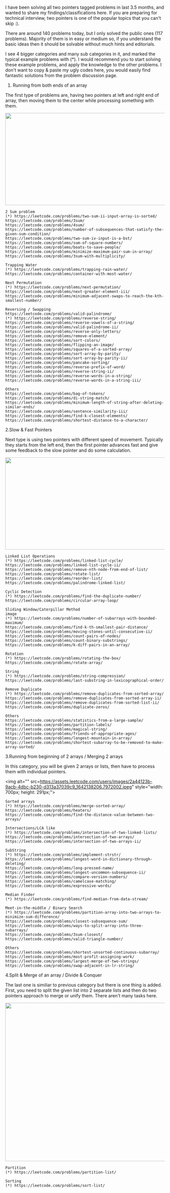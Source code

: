 I have been solving all two pointers tagged problems in last 3.5 months, and wanted to share my findings/classifications here. If you are preparing for technical interview, two pointers is one of the popular topics that you can't skip :).

There are around 140 problems today, but I only solved the public ones (117 problems).
Majority of them is in easy or medium so, if you understand the basic ideas then it should be solvable without much hints and editorials.

I see 4 bigger categories and many sub categories in it, and marked the typical example problems with (*).
I would recommend you to start solving these example problems, and apply the knowledge to the other problems. I don't want to copy & paste my ugly codes here, you would easily find fantastic solutions from the problem discussion page.


1. Running from both ends of an array

The first type of problems are, having two pointers at left and right end of array, then moving them to the center while processing something with them.

<img alt="" src="https://assets.leetcode.com/users/images/83674944-3be0-4974-b7a8-e59319b896c7_1642138224.1528904.jpeg" style="width: 700px; height: 291px;">

    2 Sum problem
    (*) https://leetcode.com/problems/two-sum-ii-input-array-is-sorted/
    https://leetcode.com/problems/3sum/
    https://leetcode.com/problems/4sum/
    https://leetcode.com/problems/number-of-subsequences-that-satisfy-the-given-sum-condition/
    https://leetcode.com/problems/two-sum-iv-input-is-a-bst/
    https://leetcode.com/problems/sum-of-square-numbers/
    https://leetcode.com/problems/boats-to-save-people/
    https://leetcode.com/problems/minimize-maximum-pair-sum-in-array/
    https://leetcode.com/problems/3sum-with-multiplicity/

    Trapping Water
    (*) https://leetcode.com/problems/trapping-rain-water/
    https://leetcode.com/problems/container-with-most-water/

    Next Permutation
    (*) https://leetcode.com/problems/next-permutation/
    https://leetcode.com/problems/next-greater-element-iii/
    https://leetcode.com/problems/minimum-adjacent-swaps-to-reach-the-kth-smallest-number/

    Reversing / Swapping
    https://leetcode.com/problems/valid-palindrome/
    (*) https://leetcode.com/problems/reverse-string/
    https://leetcode.com/problems/reverse-vowels-of-a-string/
    https://leetcode.com/problems/valid-palindrome-ii/
    https://leetcode.com/problems/reverse-only-letters/
    https://leetcode.com/problems/remove-element/
    https://leetcode.com/problems/sort-colors/
    https://leetcode.com/problems/flipping-an-image/
    https://leetcode.com/problems/squares-of-a-sorted-array/
    https://leetcode.com/problems/sort-array-by-parity/
    https://leetcode.com/problems/sort-array-by-parity-ii/
    https://leetcode.com/problems/pancake-sorting/
    https://leetcode.com/problems/reverse-prefix-of-word/
    https://leetcode.com/problems/reverse-string-ii/
    https://leetcode.com/problems/reverse-words-in-a-string/
    https://leetcode.com/problems/reverse-words-in-a-string-iii/

    Others
    https://leetcode.com/problems/bag-of-tokens/
    https://leetcode.com/problems/di-string-match/
    https://leetcode.com/problems/minimum-length-of-string-after-deleting-similar-ends/
    https://leetcode.com/problems/sentence-similarity-iii/
    https://leetcode.com/problems/find-k-closest-elements/
    https://leetcode.com/problems/shortest-distance-to-a-character/


2.Slow & Fast Pointers

Next type is using two pointers with different speed of movement. Typically they starts from the left end, then the first pointer advances fast and give some feedback to the slow pointer and do some calculation.

<img alt="" src="https://assets.leetcode.com/users/images/f6ecb6b1-679e-48f9-91b5-de4602436865_1642138215.8872066.jpeg" style="width: 700px; height: 291px;">

    Linked List Operations
    (*) https://leetcode.com/problems/linked-list-cycle/
    https://leetcode.com/problems/linked-list-cycle-ii/
    https://leetcode.com/problems/remove-nth-node-from-end-of-list/
    https://leetcode.com/problems/rotate-list/
    https://leetcode.com/problems/reorder-list/
    https://leetcode.com/problems/palindrome-linked-list/

    Cyclic Detection
    (*) https://leetcode.com/problems/find-the-duplicate-number/
    https://leetcode.com/problems/circular-array-loop/

    Sliding Window/Caterpillar Method
    image
    (*) https://leetcode.com/problems/number-of-subarrays-with-bounded-maximum/
    https://leetcode.com/problems/find-k-th-smallest-pair-distance/
    https://leetcode.com/problems/moving-stones-until-consecutive-ii/
    https://leetcode.com/problems/count-pairs-of-nodes/
    https://leetcode.com/problems/count-binary-substrings/
    https://leetcode.com/problems/k-diff-pairs-in-an-array/

    Rotation
    (*) https://leetcode.com/problems/rotating-the-box/
    https://leetcode.com/problems/rotate-array/

    String
    (*) https://leetcode.com/problems/string-compression/
    https://leetcode.com/problems/last-substring-in-lexicographical-order/

    Remove Duplicate
    (*) https://leetcode.com/problems/remove-duplicates-from-sorted-array/
    https://leetcode.com/problems/remove-duplicates-from-sorted-array-ii/
    https://leetcode.com/problems/remove-duplicates-from-sorted-list-ii/
    https://leetcode.com/problems/duplicate-zeros/

    Others
    https://leetcode.com/problems/statistics-from-a-large-sample/
    https://leetcode.com/problems/partition-labels/
    https://leetcode.com/problems/magical-string/
    https://leetcode.com/problems/friends-of-appropriate-ages/
    https://leetcode.com/problems/longest-mountain-in-array/
    https://leetcode.com/problems/shortest-subarray-to-be-removed-to-make-array-sorted/


3.Running from beginning of 2 arrays / Merging 2 arrays

In this category, you will be given 2 arrays or lists, then have to process them with individual pointers.

<img alt="" src=https://assets.leetcode.com/users/images/2a44123b-9acb-4dbc-b230-d313a37039c9_1642138206.7972002.jpeg" style="width: 700px; height: 291px;">

    Sorted arrays
    (*) https://leetcode.com/problems/merge-sorted-array/
    https://leetcode.com/problems/heaters/
    https://leetcode.com/problems/find-the-distance-value-between-two-arrays/

    Intersections/LCA like
    (*) https://leetcode.com/problems/intersection-of-two-linked-lists/
    https://leetcode.com/problems/intersection-of-two-arrays/
    https://leetcode.com/problems/intersection-of-two-arrays-ii/

    SubString
    (*) https://leetcode.com/problems/implement-strstr/
    https://leetcode.com/problems/longest-word-in-dictionary-through-deleting/
    https://leetcode.com/problems/long-pressed-name/
    https://leetcode.com/problems/longest-uncommon-subsequence-ii/
    https://leetcode.com/problems/compare-version-numbers/
    https://leetcode.com/problems/camelcase-matching/
    https://leetcode.com/problems/expressive-words/

    Median Finder
    (*) https://leetcode.com/problems/find-median-from-data-stream/

    Meet-in-the-middle / Binary Search
    (*) https://leetcode.com/problems/partition-array-into-two-arrays-to-minimize-sum-difference/
    https://leetcode.com/problems/closest-subsequence-sum/
    https://leetcode.com/problems/ways-to-split-array-into-three-subarrays/
    https://leetcode.com/problems/3sum-closest/
    https://leetcode.com/problems/valid-triangle-number/

    Others
    https://leetcode.com/problems/shortest-unsorted-continuous-subarray/
    https://leetcode.com/problems/most-profit-assigning-work/
    https://leetcode.com/problems/largest-merge-of-two-strings/
    https://leetcode.com/problems/swap-adjacent-in-lr-string/


4.Split & Merge of an array / Divide & Conquer

The last one is similiar to previous category but there is one thing is added. First, you need to split the given list into 2 separate lists and then do two pointers approach to merge or unify them. There aren't many tasks here.

<img alt="" src="https://assets.leetcode.com/users/images/1d3c2ed7-95ca-440d-9693-f3e31360b826_1642138190.9125686.jpeg" style="width: 700px; height: 500px;">

    Partition
    (*) https://leetcode.com/problems/partition-list/

    Sorting
    (*) https://leetcode.com/problems/sort-list/
